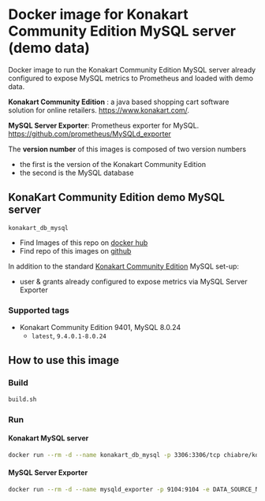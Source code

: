 # Docker image for Konakart Community Edition MySQL server (demo data)

Docker image to run the Konakart Community Edition MySQL server already configured to expose MySQL metrics to Prometheus and loaded with demo data.

**Konakart Community Edition** : a java based shopping cart software solution for online retailers. https://www.konakart.com/.

**MySQL Server Exporter**: Prometheus exporter for MySQL. https://github.com/prometheus/MySQLd_exporter

The **version number** of this images is composed of two version numbers
  * the first is the version of the Konakart Community Edition 
  * the second is the MySQL database 

## KonaKart Community Edition demo  MySQL server

`konakart_db_mysql`

* Find Images of this repo on [docker hub](https://hub.docker.com/repository/docker/chiabre/konakart_db_mysql)
* Find repo of this images on [github](https://github.com/chiabre/konakart_dockerized/konakart_db_mysql)

In addition to the standard [Konakart Community Edition](https://www.konakart.com/downloads/community_edition/) MySQL set-up:
* user & grants already configured to expose metrics via MySQL Server Exporter


### Supported tags

* Konakart Community Edition 9401, MySQL 8.0.24
   * `latest`, `9.4.0.1-8.0.24`

## How to use this image

### Build

```bash
build.sh
```

### Run

#### Konakart MySQL server

```bash
docker run --rm -d --name konakart_db_mysql -p 3306:3306/tcp chiabre/konakart_db_mysql
```

#### MySQL Server Exporter 

```bash
docker run --rm -d --name mysqld_exporter -p 9104:9104 -e DATA_SOURCE_NAME="exporter_usr:exporter_pwd@(konakart_db_mysql:3306)/konakart" prom/mysqld-exporter
```